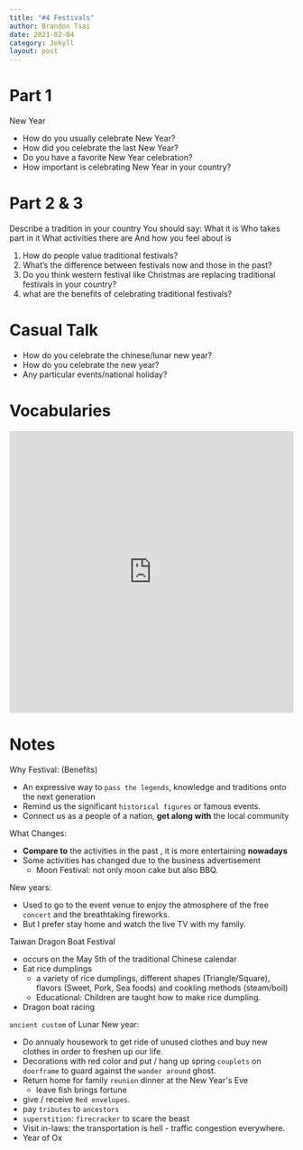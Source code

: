 ```yaml
---
title: "#4 Festivals"
author: Brandon Tsai
date: 2021-02-04
category: Jekyll
layout: post
---
```



Part 1
======

New Year
- How do you usually celebrate New Year?
- How did you celebrate the last New Year?
- Do you have a favorite New Year celebration?
- How important is celebrating New Year in your country?


Part 2 & 3
============

Describe a tradition in your country
You should say:
What it is
Who takes part in it
What activities there are
And how you feel about is

1. How do people value traditional festivals?
1. What’s the difference between festivals now and those in the past?
1. Do you think western festival like Christmas are replacing traditional festivals in your country?
1. what are the benefits of celebrating traditional festivals?



Casual Talk
=========

- How do you celebrate the chinese/lunar new year?
- How do you celebrate the new year?
- Any particular events/national holiday?


Vocabularies
========

<iframe src="https://quizlet.com/568699993/flashcards/embed?i=7u4xy&x=1jj1" height="500" width="100%" style="border:0"></iframe>

Notes
====

Why Festival: (Benefits)
- An expressive way to `pass the legends`, knowledge and traditions onto the next generation
- Remind us the significant `historical figures` or famous events.
- Connect us as a people of a nation, **get along with** the local community

What Changes:
- **Compare to** the activities in the past , it is more entertaining **nowadays**
- Some activities has changed due to the business advertisement
  - Moon Festival: not only moon cake but also BBQ.


New years:
- Used to go to the event venue to enjoy the atmosphere of the free `concert` and the breathtaking fireworks.
- But I prefer stay home and watch the live TV with my family.


Taiwan Dragon Boat Festival
- occurs on the May 5th of the traditional Chinese calendar
- Eat rice dumplings
  - a variety of rice dumplings, different shapes (Triangle/Square), flavors (Sweet, Pork, Sea foods) and cookling methods (steam/boil)
  - Educational: Children are taught how to make rice dumpling.
- Dragon boat racing

`ancient custom` of Lunar New year:
- Do annualy housework to get ride of unused clothes and buy new clothes in order to freshen up our life.
- Decorations with red color and put / hang up spring `couplets` on `doorframe` to guard against the `wander around` ghost.
- Return home for family `reunion` dinner at the New Year's Eve
  - leave fish brings fortune
- give / receive `Red envelopes`.
- pay `tributes` to `ancestors`
- `superstition`: `firecracker` to  scare  the beast
- Visit in-laws: the transportation is hell - traffic congestion everywhere.
- Year of Ox
